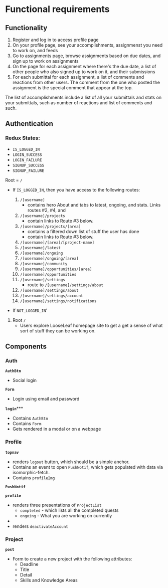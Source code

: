 # Functional requirements

## Functionality
1. Register and log in to access profile page
2. On your profile page, see your accomplishments, assignmenst you need to work on, and feeds
3. Go to assignments page, browse assignments based on due dates, and sign up to work on assignments
4. On the page for each assignment where there's the due date, a list of other people who also signed up to work on it, and their submissions
5. For each submittal for each assignment, a list of comments and reactions from other users. The comment from the one who posted the assignment is the special comment that appear at the top.

The list of accomplishments include a list of all your submittals and stats on your submittals, such as number of reactions and list of comments and such.


## Authentication

### Redux States:

* `IS_LOGGED_IN`
* `LOGIN_SUCCESS`
* `LOGIN_FAILURE`
* `SIGNUP_SUCCESS`
* `SIGNUP_FAILURE`

Root = `/`

* If `IS_LOGGED_IN`, then you have access to the following routes:

	1. `/[username]`
		- contains hero About and tabs to latest, ongoing, and stats. Links routes #2, #4, and 
	2. `/[username]/projects`
		- contain links to Route #3 below. 
	3. `/[username]/projects/[area]`
		- contains a filtered down list of stuff the user has done 
		- contain links to Route #3 below. 
	3. `/[username]/[area]/[project-name]`
	4. `/[username]/latest`
	6. `/[username]/ongoing`
	7. `/[username]/ongoing/[area]`
	8. `/[username]/community`
	9. `/[username]/opportunities/[area]`
	10. `/[username]/opportunities`
	11. `/[username]/settings` 
		 - route to `/[username]/settings/about`
	12. `/[username]/settings/about`
	13. `/[username]/settings/account`
	14. `/[username]/settings/notifications`

* If `NOT_LOGGED_IN`'

1. Root `/`
	- Users explore LooseLeaf homepage site to get a get a sense of what sort of stuff they can be working on. 
 

## Components


### Auth

**`AuthBtn`**

* Social login

**`Form`**

* Login using email and password

**`login`*****

* Contains `AuthBtn`
* Contains `Form`
* Gets rendered in a modal or on a webpage


### Profile

**`topnav`**

* renders `logout` button, which should be a simple anchor.
* Contains an event to open `PushNotif`, which gets populated with data via isomorphic-fetch.
* Contains `profileImg`

**`PushNotif`**

**`profile`**

* renders three presentations of `ProjectList`
	* `completed` - which lists all the completed quests
	* `ongoing` - What you are working on currently
* 
* renders `deactivateAccount`

### Project

**`post`**

* Form to create a new project with the following attributes:
	- Deadline
	- Title
	- Detail
	- Skills and Knowledge Areas 

